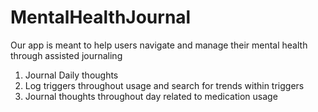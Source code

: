 # MentalHealthJournal
Our app is meant to help users navigate and manage their mental health through assisted journaling

1. Journal Daily thoughts
2. Log triggers throughout usage and search for trends within triggers
3. Journal thoughts throughout day related to medication usage